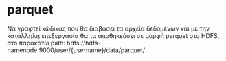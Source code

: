 # parquet
Να γραφτεί κώδικας που θα διαβάσει τα αρχεία δεδομένων και με την κατάλληλη επεξεργασία θα τα αποθηκεύσει σε μορφή parquet στο HDFS, στο παρακάτω path:  hdfs://hdfs-namenode:9000/user/{username}/data/parquet/ 
